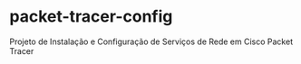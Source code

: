 # packet-tracer-config
Projeto de Instalação e Configuração de Serviços de Rede em Cisco Packet Tracer
